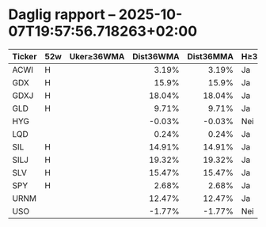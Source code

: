 # Daglig rapport – 2025-10-07T19:57:56.718263+02:00

| Ticker | 52w | Uker≥36WMA | Dist36WMA | Dist36MMA | H≥36 | D≥36 | W≥36 | M≥36 | RSI14(D) | MACD(D) | MACDcross(D) | GDX/GLD>50 | SIL/SLV>50 | Vol20 |
|---|---|---:|---:|---:|---|---|---|---|---:|---:|---|---|---|---|
| ACWI | H |  | 3.19% | 3.19% | Ja | Ja | Ja | Ja | 71.72 | 1.445 | Nei |  |  |  |
| GDX | H |  | 15.9% | 15.9% | Ja | Ja | Ja | Ja | 83.23 | 3.851 | Nei |  |  |  |
| GDXJ | H |  | 18.04% | 18.04% | Ja | Ja | Ja | Ja | 81.68 | 5.385 | Nei |  |  |  |
| GLD | H |  | 9.71% | 9.71% | Ja | Ja | Ja | Ja | 79.87 | 9.652 | Nei |  |  |  |
| HYG |  |  | -0.03% | -0.03% | Nei | Nei | Nei | Nei | 40.69 | 0.058 | Nei |  |  |  |
| LQD |  |  | 0.24% | 0.24% | Ja | Ja | Ja | Ja | 32.11 | 0.245 | Nei |  |  |  |
| SIL | H |  | 14.91% | 14.91% | Ja | Ja | Ja | Ja | 73.79 | 3.509 | Nei |  |  |  |
| SILJ | H |  | 19.32% | 19.32% | Ja | Ja | Ja | Ja | 76.68 | 1.36 | Nei |  |  |  |
| SLV | H |  | 15.47% | 15.47% | Ja | Ja | Ja | Ja | 81.97 | 1.888 | Nei |  |  |  |
| SPY | H |  | 2.68% | 2.68% | Ja | Ja | Ja | Ja | 68.82 | 6.195 | Nei |  |  |  |
| URNM |  |  | 12.47% | 12.47% | Ja | Ja | Ja | Ja | 70.8 | 2.555 | Nei |  |  |  |
| USO |  |  | -1.77% | -1.77% | Nei | Nei | Nei | Nei | 38.89 | -0.435 | Nei |  |  |  |